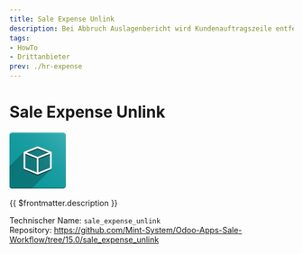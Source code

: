 ```yaml
---
title: Sale Expense Unlink
description: Bei Abbruch Auslagenbericht wird Kundenauftragszeile entfernt.
tags:
- HowTo
- Drittanbieter
prev: ./hr-expense
---
```

# Sale Expense Unlink
![icon_oms_box](assets/icon_oms_box.png)

{{ $frontmatter.description }}

Technischer Name: `sale_expense_unlink`\
Repository: <https://github.com/Mint-System/Odoo-Apps-Sale-Workflow/tree/15.0/sale_expense_unlink>
